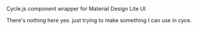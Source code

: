 
Cycle.js component wrapper for Material Design Lite UI

There's nothing here yes. just trying to make something I can use in cyce.

